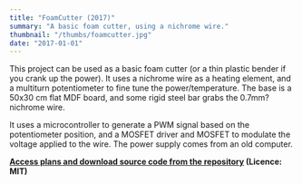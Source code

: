 ```yaml
---
title: "FoamCutter (2017)"
summary: "A basic foam cutter, using a nichrome wire."
thumbnail: "/thumbs/foamcutter.jpg"
date: "2017-01-01"
---
```


This project can be used as a basic foam cutter (or a thin plastic bender if you crank up the power). It uses a nichrome wire as a heating element, and a multiturn potentiometer to fine tune the power/temperature. The base is a 50x30 cm flat MDF board, and some rigid steel bar grabs the 0.7mm? nichrome wire.

It uses a microcontroller to generate a PWM signal based on the potentiometer position, and a MOSFET driver and MOSFET to modulate the voltage applied to the wire. The power supply comes from an old computer.

**[Access plans and download source code from the repository](https://github.com/gzalo/foamcutter) (Licence: MIT)**
